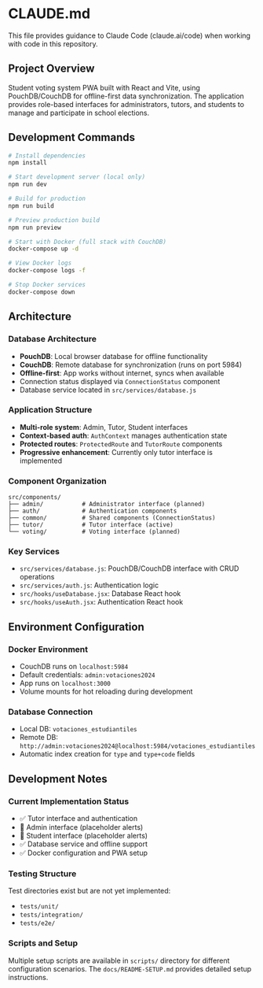 # CLAUDE.md

This file provides guidance to Claude Code (claude.ai/code) when working with code in this repository.

## Project Overview

Student voting system PWA built with React and Vite, using PouchDB/CouchDB for offline-first data synchronization. The application provides role-based interfaces for administrators, tutors, and students to manage and participate in school elections.

## Development Commands

```bash
# Install dependencies
npm install

# Start development server (local only)
npm run dev

# Build for production
npm run build

# Preview production build
npm run preview

# Start with Docker (full stack with CouchDB)
docker-compose up -d

# View Docker logs
docker-compose logs -f

# Stop Docker services
docker-compose down
```

## Architecture

### Database Architecture
- **PouchDB**: Local browser database for offline functionality
- **CouchDB**: Remote database for synchronization (runs on port 5984)
- **Offline-first**: App works without internet, syncs when available
- Connection status displayed via `ConnectionStatus` component
- Database service located in `src/services/database.js`

### Application Structure
- **Multi-role system**: Admin, Tutor, Student interfaces
- **Context-based auth**: `AuthContext` manages authentication state
- **Protected routes**: `ProtectedRoute` and `TutorRoute` components
- **Progressive enhancement**: Currently only tutor interface is implemented

### Component Organization
```
src/components/
├── admin/           # Administrator interface (planned)
├── auth/            # Authentication components
├── common/          # Shared components (ConnectionStatus)
├── tutor/           # Tutor interface (active)
└── voting/          # Voting interface (planned)
```

### Key Services
- `src/services/database.js`: PouchDB/CouchDB interface with CRUD operations
- `src/services/auth.js`: Authentication logic
- `src/hooks/useDatabase.jsx`: Database React hook
- `src/hooks/useAuth.jsx`: Authentication React hook

## Environment Configuration

### Docker Environment
- CouchDB runs on `localhost:5984`
- Default credentials: `admin:votaciones2024`
- App runs on `localhost:3000`
- Volume mounts for hot reloading during development

### Database Connection
- Local DB: `votaciones_estudiantiles` 
- Remote DB: `http://admin:votaciones2024@localhost:5984/votaciones_estudiantiles`
- Automatic index creation for `type` and `type+code` fields

## Development Notes

### Current Implementation Status
- ✅ Tutor interface and authentication
- 🚧 Admin interface (placeholder alerts)
- 🚧 Student interface (placeholder alerts)
- ✅ Database service and offline support
- ✅ Docker configuration and PWA setup

### Testing Structure
Test directories exist but are not yet implemented:
- `tests/unit/`
- `tests/integration/`
- `tests/e2e/`

### Scripts and Setup
Multiple setup scripts are available in `scripts/` directory for different configuration scenarios. The `docs/README-SETUP.md` provides detailed setup instructions.